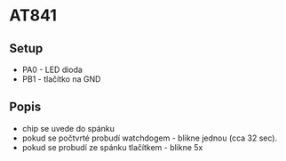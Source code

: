 # AT841

## Setup

* PA0 - LED dioda
* PB1 - tlačítko na GND


## Popis

* chip se uvede do spánku
* pokud se počtvrté probudí watchdogem - blikne jednou (cca 32 sec).
* pokud se probudí ze spánku tlačítkem - blikne 5x

